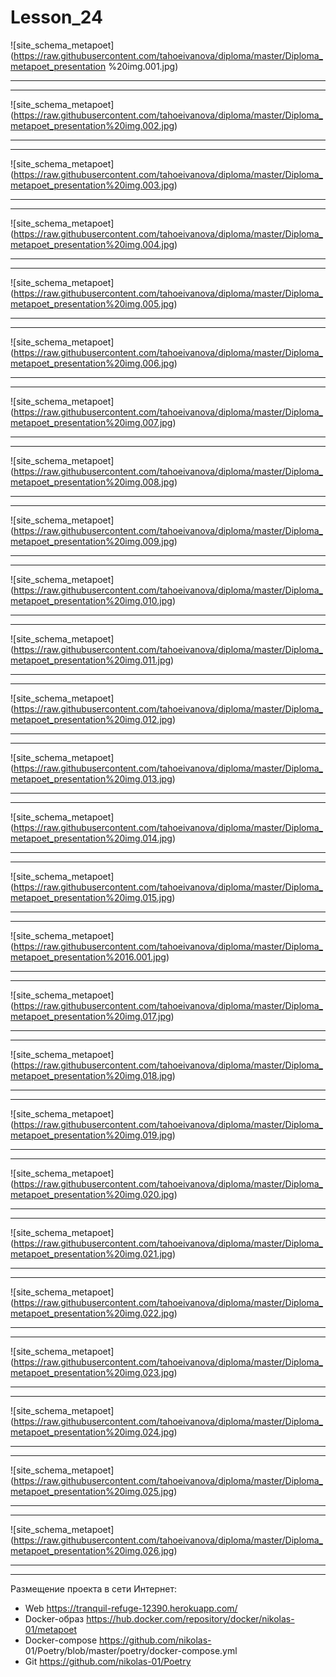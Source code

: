 # Lesson_24
![site_schema_metapoet](https://raw.githubusercontent.com/tahoeivanova/diploma/master/Diploma_metapoet_presentation
%20img.001.jpg)
_____________________________________________________________________________________________________________________
___________
![site_schema_metapoet]
(https://raw.githubusercontent.com/tahoeivanova/diploma/master/Diploma_metapoet_presentation%20img.002.jpg)
_____________________________________________________________________________________________________________________
___________
![site_schema_metapoet]
(https://raw.githubusercontent.com/tahoeivanova/diploma/master/Diploma_metapoet_presentation%20img.003.jpg)
_____________________________________________________________________________________________________________________
___________
![site_schema_metapoet]
(https://raw.githubusercontent.com/tahoeivanova/diploma/master/Diploma_metapoet_presentation%20img.004.jpg)
_____________________________________________________________________________________________________________________
___________
![site_schema_metapoet]
(https://raw.githubusercontent.com/tahoeivanova/diploma/master/Diploma_metapoet_presentation%20img.005.jpg)
_____________________________________________________________________________________________________________________
___________
![site_schema_metapoet]
(https://raw.githubusercontent.com/tahoeivanova/diploma/master/Diploma_metapoet_presentation%20img.006.jpg)
_____________________________________________________________________________________________________________________
___________
![site_schema_metapoet]
(https://raw.githubusercontent.com/tahoeivanova/diploma/master/Diploma_metapoet_presentation%20img.007.jpg)
_____________________________________________________________________________________________________________________
___________
![site_schema_metapoet]
(https://raw.githubusercontent.com/tahoeivanova/diploma/master/Diploma_metapoet_presentation%20img.008.jpg)
_____________________________________________________________________________________________________________________
___________
![site_schema_metapoet]
(https://raw.githubusercontent.com/tahoeivanova/diploma/master/Diploma_metapoet_presentation%20img.009.jpg)
_____________________________________________________________________________________________________________________
___________
![site_schema_metapoet]
(https://raw.githubusercontent.com/tahoeivanova/diploma/master/Diploma_metapoet_presentation%20img.010.jpg)
_____________________________________________________________________________________________________________________
___________
![site_schema_metapoet]
(https://raw.githubusercontent.com/tahoeivanova/diploma/master/Diploma_metapoet_presentation%20img.011.jpg)
_____________________________________________________________________________________________________________________
___________
![site_schema_metapoet]
(https://raw.githubusercontent.com/tahoeivanova/diploma/master/Diploma_metapoet_presentation%20img.012.jpg)
_____________________________________________________________________________________________________________________
___________
![site_schema_metapoet]
(https://raw.githubusercontent.com/tahoeivanova/diploma/master/Diploma_metapoet_presentation%20img.013.jpg)
_____________________________________________________________________________________________________________________
___________
![site_schema_metapoet]
(https://raw.githubusercontent.com/tahoeivanova/diploma/master/Diploma_metapoet_presentation%20img.014.jpg)
_____________________________________________________________________________________________________________________
___________
![site_schema_metapoet]
(https://raw.githubusercontent.com/tahoeivanova/diploma/master/Diploma_metapoet_presentation%20img.015.jpg)
_____________________________________________________________________________________________________________________
___________
![site_schema_metapoet]
(https://raw.githubusercontent.com/tahoeivanova/diploma/master/Diploma_metapoet_presentation%2016.001.jpg)
_____________________________________________________________________________________________________________________
___________
![site_schema_metapoet]
(https://raw.githubusercontent.com/tahoeivanova/diploma/master/Diploma_metapoet_presentation%20img.017.jpg)
_____________________________________________________________________________________________________________________
___________
![site_schema_metapoet]
(https://raw.githubusercontent.com/tahoeivanova/diploma/master/Diploma_metapoet_presentation%20img.018.jpg)
_____________________________________________________________________________________________________________________
___________
![site_schema_metapoet]
(https://raw.githubusercontent.com/tahoeivanova/diploma/master/Diploma_metapoet_presentation%20img.019.jpg)
_____________________________________________________________________________________________________________________
___________
![site_schema_metapoet]
(https://raw.githubusercontent.com/tahoeivanova/diploma/master/Diploma_metapoet_presentation%20img.020.jpg)
_____________________________________________________________________________________________________________________
___________
![site_schema_metapoet]
(https://raw.githubusercontent.com/tahoeivanova/diploma/master/Diploma_metapoet_presentation%20img.021.jpg)
_____________________________________________________________________________________________________________________
___________
![site_schema_metapoet]
(https://raw.githubusercontent.com/tahoeivanova/diploma/master/Diploma_metapoet_presentation%20img.022.jpg)
_____________________________________________________________________________________________________________________
___________
![site_schema_metapoet]
(https://raw.githubusercontent.com/tahoeivanova/diploma/master/Diploma_metapoet_presentation%20img.023.jpg)
_____________________________________________________________________________________________________________________
___________
![site_schema_metapoet]
(https://raw.githubusercontent.com/tahoeivanova/diploma/master/Diploma_metapoet_presentation%20img.024.jpg)
_____________________________________________________________________________________________________________________
___________
![site_schema_metapoet]
(https://raw.githubusercontent.com/tahoeivanova/diploma/master/Diploma_metapoet_presentation%20img.025.jpg)
_____________________________________________________________________________________________________________________
___________
![site_schema_metapoet]
(https://raw.githubusercontent.com/tahoeivanova/diploma/master/Diploma_metapoet_presentation%20img.026.jpg)
_____________________________________________________________________________________________________________________
___________


Размещение проекта в сети Интернет:

- Web https://tranquil-refuge-12390.herokuapp.com/
- Docker-образ 
https://hub.docker.com/repository/docker/nikolas-01/metapoet
- Docker-compose https://github.com/nikolas-
01/Poetry/blob/master/poetry/docker-compose.yml
- Git https://github.com/nikolas-01/Poetry
